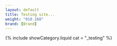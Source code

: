 ```yaml
---
layout: default
title: Testing site...
weight: "010.160"
brand: [Brand]
---
```


{% include showCategory.liquid  cat = "_testing" %}